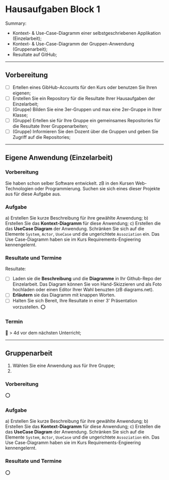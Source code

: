 # Hausaufgaben Block 1

<!--
1. Intro
eigene Anw (einzelArb)
    ◦ UseCase Diagr
    ◦ KontextDiagr
    GruppenArb:
    ◦ Beschreibung Anw.
    ◦ UCD
    ◦ Kontext
2. SWA
    ◦ Lesen: TipToi || CovidApp
    ◦ Eigene: DeplDiagr
    ◦ Gruppe: DeplDiagr
1. Q
    ◦ Lesen: Argus
    ◦ Korrekturen der Resultate
    ◦ PodCast
1. Style
    ◦ CleanUp ArchBeschr.
1. Case: Infoboard
2. Prüfung

TBD:
◦ GitHub collab
◦ Podcast & vorstellen
-->



Summary:
- Kontext- & Use-Case-Diagramm einer selbstgeschriebenen Applikation (Einzelarbeit);
- Kontext- & Use-Case-Diagramm der Gruppen-Anwendung (Gruppenarbeit);
- Resultate auf GitHub;

---
## Vorbereitung
- [ ] Ertellen eines GibHub-Accounts für den Kurs oder benutzen Sie Ihren eigenen;
- [ ] Erstellen Sie ein Repository für die Resultate Ihrer Hausaufgaben der Einzelarbeit; 
- [ ] \(Gruppe) Bilden Sie eine 3er-Gruppen und max eine 2er-Gruppe in Ihrer Klasse;
- [ ] \(Gruppe) Ertellen sie für Ihre Gruppe ein gemeinsames Repositories für die Resultate Ihrer Gruppenarbeiten;
- [ ] \(Gruppe) Informieren Sie den Dozent über die Gruppen und geben Sie Zugriff auf die Repositories;
<!-- Was fehlt hier noch?--> 

---
## Eigene Anwendung (Einzelarbeit)

### Vorbereitung
Sie haben schon selber Software entwickelt. zB in den Kursen Web-Technologien oder Programmierung. Suchen sie sich eines dieser Projekte aus für diese Aufgabe aus.

### Aufgabe
a) Erstellen Sie kurze Beschreibung für ihre gewählte Anwendung;
b) Erstellen Sie das **Kontext-Diagramm** für diese Anwendung;
c) Erstellen die das **UseCase Diagram** der Anwendung. Schränken Sie sich auf die Elemente `System`, `Actor`, `UseCase` und die ungerichtete `Assoziation` ein. Das Use Case-Diagramm haben sie im Kurs Requirements-Engieering kennengelernt.

### Resultate und Termine
Resultate: 
- [ ] Laden sie die **Beschreibung** und die **Diagramme** in Ihr Github-Repo der Einzelarbeit. Das Diagram können Sie von Hand-Skizzieren und als Foto hochladen oder einen Editor Ihrer Wahl benuzten (zB diagrams.net).
- [ ] **Erläutern** sie das Diagramm mit knappen Worten.
- [ ] Halten Sie sich Bereit, Ihre Resultate in einer 3' Präsentation vorzustellen. :o:

### Termin
:date: > 4d vor dem nächsten Unterricht;


---
## Gruppenarbeit

1. Wählen Sie eine Anwendung aus für Ihre Gruppe;
2. 

### Vorbereitung
:o:
### Aufgabe
a) Erstellen Sie kurze Beschreibung für ihre gewählte Anwendung;
b) Erstellen Sie das **Kontext-Diagramm** für diese Anwendung;
c) Erstellen die das **UseCase Diagram** der Anwendung. Schränken Sie sich auf die Elemente `System`, `Actor`, `UseCase` und die ungerichtete `Assoziation` ein. Das Use Case-Diagramm haben sie im Kurs Requirements-Engieering kennengelernt.

### Resultate und Termine
:o:
